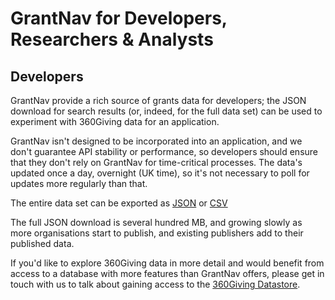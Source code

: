 GrantNav for Developers, Researchers & Analysts
===============================================

## Developers

GrantNav provide a rich source of grants data for developers; the JSON download for search results (or, indeed, for the full data set) can be used to experiment with 360Giving data for an application. 

GrantNav isn't designed to be incorporated into an application, and we don't guarantee API stability or performance, so developers should ensure that they don't rely on GrantNav for time-critical processes. The data's updated once a day, overnight (UK time), so it's not necessary to poll for updates more regularly than that. 

The entire data set can be exported as [JSON](http://grantnav.threesixtygiving.org/api/grants.json) or [CSV](http://grantnav.threesixtygiving.org/api/grants.csv)

The full JSON download is several hundred MB, and growing slowly as more organisations start to publish, and existing publishers add to their published data.

If you'd like to explore 360Giving data in more detail and would benefit from access to a database with more features than GrantNav offers, please get in touch with us to talk about gaining access to the [360Giving Datastore](https://www.threesixtygiving.org/data/360giving-datastore/). 
